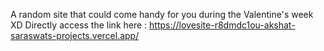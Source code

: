 A random site that could come handy for you during the Valentine's week XD
Directly access the link here : https://lovesite-r8dmdc1ou-akshat-saraswats-projects.vercel.app/
